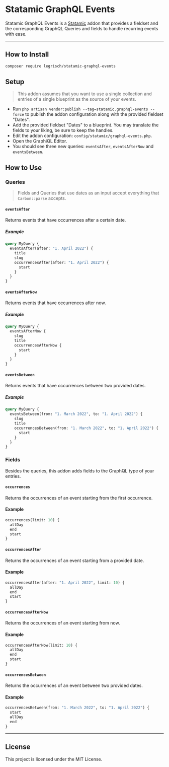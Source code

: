 # Statamic GraphQL Events

Statamic GraphQL Events is a [Statamic](https://statamic.com/) addon that provides a fieldset and the corresponding GraphQL Queries and fields to handle recurring events with ease.

---

## How to Install

``` bash
composer require legrisch/statamic-graphql-events
```

## Setup

> This addon assumes that you want to use a single collection and entries of a single blueprint as the source of your events.

- Run `php artisan vendor:publish --tag=statamic.graphql-events --force` to publish the addon configuration along with the provided fieldset "Dates".
- Add the provided fieldset "Dates" to a blueprint. You may translate the fields to your liking, be sure to keep the
  handles.
- Edit the addon configuration: `config/statamic/graphql-events.php`.
- Open the GraphiQL Editor.
- You should see three new queries: `eventsAfter`, `eventsAfterNow` and `eventsBetween`.

## How to Use

### Queries

> Fields and Queries that use dates as an input accept everything that `Carbon::parse` accepts.

#### `eventsAfter`

Returns events that have occurrences after a certain date.

##### Example

```graphql
query MyQuery {
  eventsAfter(after: "1. April 2022") {
    title
    slug
    occurrencesAfter(after: "1. April 2022") {
      start
    }
  }
}
```

#### `eventsAfterNow`

Returns events that have occurrences after now.

##### Example

```graphql
query MyQuery {
  eventsAfterNow {
    slug
    title
    occurrencesAfterNow {
      start
    }
  }
}
```

#### `eventsBetween`

Returns events that have occurrences between two provided dates.

##### Example

```graphql
query MyQuery {
  eventsBetween(from: "1. March 2022", to: "1. April 2022") {
    slug
    title
    occurrencesBetween(from: "1. March 2022", to: "1. April 2022") {
      start
    }
  }
}
```

### Fields

Besides the queries, this addon adds fields to the GraphQL type of your entries.

#### `occurrences`

Returns the occurrences of an event starting from the first occurrence.

#### Example

```graphql
occurrences(limit: 10) {
  allDay
  end
  start
}
```

#### `occurrencesAfter`

Returns the occurrences of an event starting from a provided date.

#### Example

```graphql
occurrencesAfter(after: "1. April 2022", limit: 10) {
  allDay
  end
  start
}
```

#### `occurrencesAfterNow`

Returns the occurrences of an event starting from now.

#### Example

```graphql
occurrencesAfterNow(limit: 10) {
  allDay
  end
  start
}
```

#### `occurrencesBetween`

Returns the occurrences of an event between two provided dates.

#### Example

```graphql
occurrencesBetween(from: "1. March 2022", to: "1. April 2022") {
  start
  allDay
  end
}
```

---

## License

This project is licensed under the MIT License.
